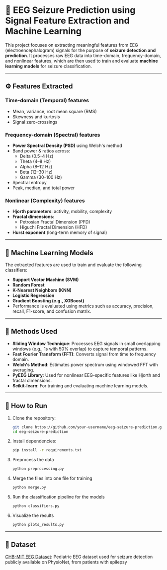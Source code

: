 # 🧠 EEG Seizure Prediction using Signal Feature Extraction and Machine Learning

This project focuses on extracting meaningful features from EEG (electroencephalogram) signals for the purpose of **seizure detection and prediction**. It processes raw EEG data into time-domain, frequency-domain, and nonlinear features, which are then used to train and evaluate **machine learning models** for seizure classification.

---

## ⚙️ Features Extracted

### Time-domain (Temporal) features
- Mean, variance, root mean square (RMS)
- Skewness and kurtosis
- Signal zero-crossings

### Frequency-domain (Spectral) features
- **Power Spectral Density (PSD)** using Welch's method
- Band power & ratios across:
  - Delta (0.5–4 Hz)
  - Theta (4–8 Hz)
  - Alpha (8–12 Hz)
  - Beta (12–30 Hz)
  - Gamma (30–100 Hz)
- Spectral entropy
- Peak, median, and total power

### Nonlinear (Complexity) features
- **Hjorth parameters**: activity, mobility, complexity
- **Fractal dimensions**:
  - Petrosian Fractal Dimension (PFD)
  - Higuchi Fractal Dimension (HFD)
- **Hurst exponent** (long-term memory of signal)

---

## 🤖 Machine Learning Models

The extracted features are used to train and evaluate the following classifiers:

- **Support Vector Machine (SVM)**
- **Random Forest**
- **K-Nearest Neighbors (KNN)**
- **Logistic Regression**
- **Gradient Boosting (e.g., XGBoost)**
- Performance is evaluated using metrics such as accuracy, precision, recall, F1-score, and confusion matrix.

---

## 🧪 Methods Used

- **Sliding Window Technique**: Processes EEG signals in small overlapping windows (e.g., 1s with 50% overlap) to capture temporal patterns.
- **Fast Fourier Transform (FFT)**: Converts signal from time to frequency domain.
- **Welch's Method**: Estimates power spectrum using windowed FFT with averaging.
- **PyEEG Library**: Used for nonlinear EEG-specific features like Hjorth and fractal dimensions.
- **Scikit-learn**: For training and evaluating machine learning models.

---

## 🚀 How to Run

1. Clone the repository:
   ```bash
   git clone https://github.com/your-username/eeg-seizure-prediction.git
   cd eeg-seizure-prediction

2. Install dependencies:
   ```bash
   pip install -r requirements.txt
   
3. Preprocess the data
   ```bash
   python preprocessing.py

4. Merge the files into one file for training
   ```bash
   python merge.py

5. Run the classification pipeline for the models
   ```bash
   python classifiers.py

6. Visualize the results
   ```bash
   python plots_results.py

  ---

## 🧠 Dataset
[CHB-MIT EEG Dataset](https://physionet.org/content/chbmit/1.0.0/): Pediatric EEG dataset used for seizure detection publicly available on PhysioNet, from patients with epilepsy
